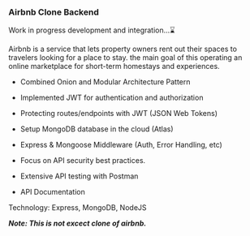 ### Airbnb Clone Backend

Work in progress development and integration...⌛

Airbnb is a service that lets property owners rent out their spaces to travelers looking for a place to stay. the main goal of this operating an online marketplace for short-term homestays and experiences.

- Combined Onion and Modular Architecture Pattern

- Implemented JWT for authentication and authorization

- Protecting routes/endpoints with JWT (JSON Web Tokens)

- Setup MongoDB database in the cloud (Atlas)

- Express & Mongoose Middleware (Auth, Error Handling, etc)

- Focus on API security best practices.

- Extensive API testing with Postman

- API Documentation

Technology: Express, MongoDB, NodeJS

**_*Note: This is not excect clone of airbnb.*_**
